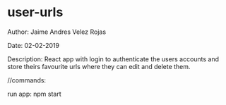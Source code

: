 # user-urls
Author: Jaime Andres Velez Rojas

Date: 02-02-2019

Description: React app with login to authenticate the users accounts and store theirs  favourite urls where they can edit and delete them.

//commands:

run app: npm start

